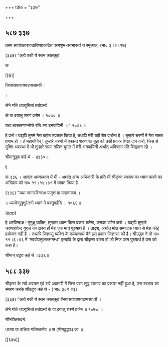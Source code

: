 +++
title = "३३७"

+++


## ५८७ ३३७
तस्य सर्व्वावतारावतारिष्वप्रकटितं परमशुभ-स्वभावत्वं च स्मृत्याह, (भा० ३।२।२७) 

(३३७) "अहो वकी यं स्तन कालकूटं 

क 

[[6]]

जिघांसयापाययदप्यसाध्वी । 

। 

लेभे गति धात्र्युचितां ततोऽन्यं 

कं वा दयालु शरणं व्रजेम ॥ १०७० ॥ 

यथा त्वच्चरणाम्भोजे रतिः स्य दनपायिनी ॥ " १०६८ ॥ 

हे प्रभो ! यद्यपि तुमने मेरा बहोत उपकार किया है, तथापि मेरी यही शेष प्रार्थना है । तुम्हारे चरणों में मेरा सतत प्रणाम हो । हे महायोगिन् ! तुम्हारे चरणों में एकान्त शरणागत मुझ को उसी प्रकार शिक्षा दान करो, जिस से मुक्ति अवस्था में भी तुम्हारे चरण नलिन युगल में मेरी अनपायिनी अर्थात् अविचला रति विद्यमान रहे । 

श्रीमानुद्धव कहे थे - ॥३३५॥ 

ए 

क ३३६ । अतएव अन्यस्थान में भी - अर्थात् अन्य अधिकारी के प्रति भी श्रीकृष्ण स्वरूप का ध्यान करने का अभिप्राय को भा० ११।१४।३१ में व्यक्त किया है । 

(३३६) "यथा त्वामरविन्दाक्ष यादृशं वा यदात्मकम् । 

॥ ध्यायेन्मुमुक्षुरेतन्मे ध्यानं मे वक्तुमर्हसि ॥ १०६६॥ 


(app) 


हे अरविन्दाक्ष ! मुमुक्षु व्यक्ति, तुम्हारा ध्यान किस प्रकार करेगा, उसका वर्णन करो । यद्यपि तुम्हारे चरणारविन्द युगल का दास्य ही मेरा एक मात्र पुरुषार्थ है । तादृश, अर्थात् मोक्ष सम्पादक ध्यान से मेरा कोई प्रयोजन नहीं है । तथापि जिज्ञासु व्यक्ति के कल्याणार्थ मैंने इस प्रकार जिज्ञासा की है। श्रीउद्धव ने तो भा० ११।६।४६ में 'स्वयोपभुक्तस्रग्गन्ध" इत्यादि के द्वारा श्रीकृष्ण दास्य हो जो निज परम पुरुषार्थ है उस को कहा है। 

श्रीमान् उद्धव कहे थे ॥३३६॥ 


## ५८८ ३३७
श्रीकृष्ण के सर्व अवतार एवं सर्व अवतारी में जिस परम शुद्ध स्वभाव का प्रकाश नहीं हुआ है, उस स्वभाव का स्मरण करके श्रीउद्धव कहे थे - ( भा० ३०२ २३) 

(३३७) "अहो बकी यं स्तन कालकूटं जिघांसयापाययदप्यसाध्वी । 

लेभे गति धात्र्युचितां ततोऽन्यं कं वा दयालु शरणं व्रजेम ॥ १०७० ॥ 

श्रीभक्तिसदर्भः 

धात्र्या या उचिता गतिस्तामेव ॥ स (श्रीमदुद्धवः) एव ॥ 

[[६७७]]
